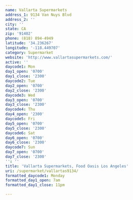 ```yaml
---
name: Vallarta Supermarkets
address_1: 9134 Van Nuys Blvd
address_2: ''
city: ''
state: CA
zip: '91402'
phone: (818) 894-4949
latitude: '34.236267'
longitude: '-118.449707'
category: Supermarket
website: 'http://www.vallartasupermarkets.com/'
active: ''
daycode1: Mon
day1_open: '0700'
day1_close: '2300'
daycode2: Tue
day2_open: '0700'
day2_close: '2300'
daycode3: Wed
day3_open: '0700'
day3_close: '2300'
daycode4: Thu
day4_open: '2300'
daycode5: Fri
day5_open: '0700'
day5_close: '2300'
daycode6: Sat
day6_open: '0700'
day6_close: '2300'
daycode7: Sun
day7_open: '0700'
day7_close: '2300'
'': ''
title: 'Vallarta Supermarkets, Food Oasis Los Angeles'
uri: /supermarket/vallartas9134/
formatted_daycode1: Monday
formatted_day1_open: 7am
formatted_day1_close: 11pm

---
```

